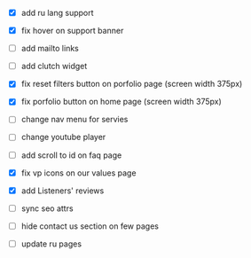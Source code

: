 - [x] add ru lang support 
- [x] fix hover on support banner
- [ ] add mailto links
- [ ] add clutch widget
- [x] fix reset filters button on porfolio page (screen width 375px)
- [x] fix porfolio button on home page (screen width 375px)
- [ ] change nav menu for servies 
- [ ] change youtube player
- [ ] add scroll to id on faq page
- [x] fix vp icons on our values page
- [x] add Listeners' reviews
- [ ] sync seo attrs
- [ ] hide contact us section on few pages
- [ ] update ru pages  



